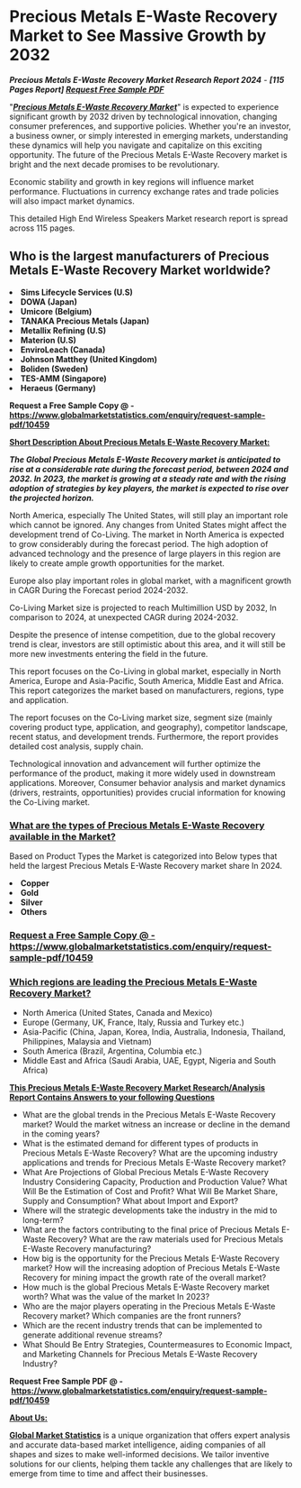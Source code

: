<h1>Precious Metals E-Waste Recovery Market to See Massive Growth by 2032</h1><p><em><strong>Precious Metals E-Waste Recovery Market Research Report 2024</strong></em>&nbsp;-&nbsp;<em><strong>[115 Pages Report] </strong></em><em><strong><a href="https://www.globalmarketstatistics.com/enquiry/request-sample-pdf/10459">Request Free Sample PDF</a></strong></em></p><p>"<a style="font-style: italic; font-weight: bold;" href="https://www.globalmarketstatistics.com/market-reports/precious-metals-e-waste-recovery-market-10459">Precious Metals E-Waste Recovery Market</a>" is expected to experience significant growth by 2032 driven by technological innovation, changing consumer preferences, and supportive policies. Whether you're an investor, a business owner, or simply interested in emerging markets, understanding these dynamics will help you navigate and capitalize on this exciting opportunity. The future of the&nbsp;Precious Metals E-Waste Recovery market is bright and the next decade promises to be revolutionary.</p><p>Economic stability and growth in key regions will influence market performance. Fluctuations in currency exchange rates and trade policies will also impact market dynamics.</p><p>This detailed&nbsp;High End Wireless Speakers Market research report is spread across 115 pages.</p><h2><strong>Who is the largest manufacturers of Precious Metals E-Waste Recovery Market worldwide?</strong></h2><p><strong><li>Sims Lifecycle Services (U.S)<li>DOWA (Japan)<li>Umicore (Belgium)<li>TANAKA Precious Metals (Japan)<li>Metallix Refining (U.S)<li>Materion (U.S)<li>EnviroLeach (Canada)<li>Johnson Matthey (United Kingdom)<li>Boliden (Sweden)<li>TES-AMM (Singapore)<li>Heraeus (Germany)</strong></p><p><strong>Request a Free Sample Copy @ - <a href="https://www.globalmarketstatistics.com/enquiry/request-sample-pdf/10459">https://www.globalmarketstatistics.com/enquiry/request-sample-pdf/10459</a></strong></p><p><strong><u>Short Description About Precious Metals E-Waste Recovery Market:</u></strong></p><p><strong><em>The Global Precious Metals E-Waste Recovery market is anticipated to rise at a considerable rate during the forecast period, between 2024 and 2032. In 2023, the market is growing at a steady rate and with the rising adoption of strategies by key players, the market is expected to rise over the projected horizon.</em></strong></p><p>North America, especially The United States, will still play an important role which cannot be ignored. Any changes from United States might affect the development trend of Co-Living. The market in North America is expected to grow considerably during the forecast period. The high adoption of advanced technology and the presence of large players in this region are likely to create ample growth opportunities for the market.</p><p>Europe also play important roles in global market, with a magnificent growth in CAGR During the Forecast period 2024-2032.</p><p>Co-Living Market size is projected to reach Multimillion USD by 2032, In comparison to 2024, at unexpected CAGR during 2024-2032.</p><p>Despite the presence of intense competition, due to the global recovery trend is clear, investors are still optimistic about this area, and it will still be more new investments entering the field in the future.</p><p>This report focuses on the Co-Living in global market, especially in North America, Europe and Asia-Pacific, South America, Middle East and Africa. This report categorizes the market based on manufacturers, regions, type and application.</p><p>The report focuses on the Co-Living market size, segment size (mainly covering product type, application, and geography), competitor landscape, recent status, and development trends. Furthermore, the report provides detailed cost analysis, supply chain.</p><p>Technological innovation and advancement will further optimize the performance of the product, making it more widely used in downstream applications. Moreover, Consumer behavior analysis and market dynamics (drivers, restraints, opportunities) provides crucial information for knowing the Co-Living market.</p><h3 class="rank-math-question "><span style="text-decoration: underline;">What are the types of Precious Metals E-Waste Recovery available in the Market?</span></h3><p>Based on Product Types the Market is categorized into Below types that held the largest Precious Metals E-Waste Recovery market share In 2024.</p><p><strong><li>Copper<li>Gold<li>Silver<li>Others</strong></p><h3 class="rank-math-question "><span style="text-decoration: underline;">Request a Free Sample Copy @ - <a href="https://www.globalmarketstatistics.com/enquiry/request-sample-pdf/10459">https://www.globalmarketstatistics.com/enquiry/request-sample-pdf/10459</a></span></h3><h3 class="rank-math-question "><span style="text-decoration: underline;">Which regions are leading the Precious Metals E-Waste Recovery Market?</span></h3><ul><li>North America (United States, Canada and Mexico)</li><li>Europe (Germany, UK, France, Italy, Russia and Turkey etc.)</li><li>Asia-Pacific (China, Japan, Korea, India, Australia, Indonesia, Thailand, Philippines, Malaysia and Vietnam)</li><li>South America (Brazil, Argentina, Columbia etc.)</li><li>Middle East and Africa (Saudi Arabia, UAE, Egypt, Nigeria and South Africa)</li></ul><p><strong><u>This Precious Metals E-Waste Recovery Market Research/Analysis Report Contains Answers to your following Questions</u></strong></p><ul><li>What are the global trends in the Precious Metals E-Waste Recovery market? Would the market witness an increase or decline in the demand in the coming years?</li><li>What is the estimated demand for different types of products in Precious Metals E-Waste Recovery? What are the upcoming industry applications and trends for Precious Metals E-Waste Recovery market?</li><li>What Are Projections of Global Precious Metals E-Waste Recovery Industry Considering Capacity, Production and Production Value? What Will Be the Estimation of Cost and Profit? What Will Be Market Share, Supply and Consumption? What about Import and Export?</li><li>Where will the strategic developments take the industry in the mid to long-term?</li><li>What are the factors contributing to the final price of Precious Metals E-Waste Recovery? What are the raw materials used for Precious Metals E-Waste Recovery manufacturing?</li><li>How big is the opportunity for the Precious Metals E-Waste Recovery market? How will the increasing adoption of Precious Metals E-Waste Recovery for mining impact the growth rate of the overall market?</li><li>How much is the global Precious Metals E-Waste Recovery market worth? What was the value of the market In 2023?</li><li>Who are the major players operating in the Precious Metals E-Waste Recovery market? Which companies are the front runners?</li><li>Which are the recent industry trends that can be implemented to generate additional revenue streams?</li><li>What Should Be Entry Strategies, Countermeasures to Economic Impact, and Marketing Channels for Precious Metals E-Waste Recovery Industry?</li></ul><p><strong>Request Free Sample PDF @ -&nbsp;<a href="https://www.globalmarketstatistics.com/enquiry/request-sample-pdf/10459">https://www.globalmarketstatistics.com/enquiry/request-sample-pdf/10459</a></strong></p><p><strong><u>About Us:</u></strong></p><p><strong><a href="https://www.globalmarketstatistics.com/">Global Market Statistics</a></strong> is a unique organization that offers expert analysis and accurate data-based market intelligence, aiding companies of all shapes and sizes to make well-informed decisions. We tailor inventive solutions for our clients, helping them tackle any challenges that are likely to emerge from time to time and affect their businesses.</p>

